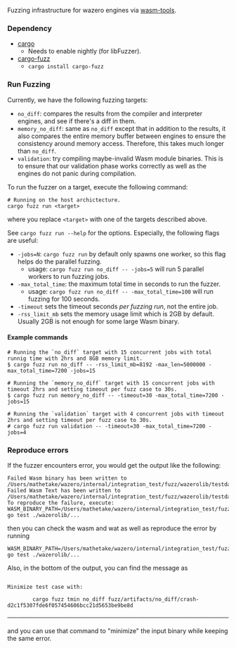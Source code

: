Fuzzing infrastructure for wazero engines via [wasm-tools](https://github.com/bytecodealliance/wasm-tools).

### Dependency

- [cargo](https://doc.rust-lang.org/cargo/getting-started/installation.html)
  - Needs to enable nightly (for libFuzzer).
- [cargo-fuzz](https://github.com/rust-fuzz/cargo-fuzz)
  - `cargo install cargo-fuzz`

### Run Fuzzing

Currently, we have the following fuzzing targets:

- `no_diff`: compares the results from the compiler and interpreter engines, and see if there's a diff in them.
- `memory_no_diff`: same as `no_diff` except that in addition to the results, it also compares the entire memory buffer between engines to ensure the consistency around memory access.
  Therefore, this takes much longer than `no_diff`.
- `validation`: try compiling maybe-invalid Wasm module binaries. This is to ensure that our validation phase works correctly as well as the engines do not panic during compilation.


To run the fuzzer on a target, execute the following command:

```
# Running on the host archictecture.
cargo fuzz run <target>
```

where you replace `<target>` with one of the targets described above.

See `cargo fuzz run --help` for the options. Especially, the following flags are useful:

- `-jobs=N`: `cargo fuzz run` by default only spawns one worker, so this flag helps do the parallel fuzzing.
  - usage: `cargo fuzz run no_diff -- -jobs=5` will run 5 parallel workers to run fuzzing jobs.
- `-max_total_time`: the maximum total time in seconds to run the fuzzer.
  - usage: `cargo fuzz run no_diff -- -max_total_time=100` will run fuzzing for 100 seconds.
- `-timeout` sets the timeout seconds _per fuzzing run_, not the entire job.
- `-rss_limit_mb` sets the memory usage limit which is 2GB by default. Usually 2GB is not enough for some large Wasm binary.

#### Example commands

```
# Running the `no_diff` target with 15 concurrent jobs with total runnig time with 2hrs and 8GB memory limit.
$ cargo fuzz run no_diff -- -rss_limit_mb=8192 -max_len=5000000 -max_total_time=7200 -jobs=15

# Running the `memory_no_diff` target with 15 concurrent jobs with timeout 2hrs and setting timeout per fuzz case to 30s.
$ cargo fuzz run memory_no_diff -- -timeout=30 -max_total_time=7200 -jobs=15

# Running the `validation` target with 4 concurrent jobs with timeout 2hrs and setting timeout per fuzz case to 30s.
# cargo fuzz run validation -- -timeout=30 -max_total_time=7200 -jobs=4
```

### Reproduce errors

If the fuzzer encounters error, you would get the output like the following:

```
Failed Wasm binary has been written to /Users/mathetake/wazero/internal/integration_test/fuzz/wazerolib/testdata/73c61e218b8547ef35271a22ca95f932dcc102bda9b3a9bdf1976e6ed36da31d.wasm
Failed Wasm Text has been written to /Users/mathetake/wazero/internal/integration_test/fuzz/wazerolib/testdata/73c61e218b8547ef35271a22ca95f932dcc102bda9b3a9bdf1976e6ed36da31d.wat
To reproduce the failure, execute: WASM_BINARY_PATH=/Users/mathetake/wazero/internal/integration_test/fuzz/wazerolib/testdata/73c61e218b8547ef35271a22ca95f932dcc102bda9b3a9bdf1976e6ed36da31d.wasm go test ./wazerolib/...
```

then you can check the wasm and wat as well as reproduce the error by running
```
WASM_BINARY_PATH=/Users/mathetake/wazero/internal/integration_test/fuzz/wazerolib/testdata/73c61e218b8547ef35271a22ca95f932dcc102bda9b3a9bdf1976e6ed36da31d.wasm go test ./wazerolib/...
```


Also, in the bottom of the output, you can find the message as

```

Minimize test case with:

        cargo fuzz tmin no_diff fuzz/artifacts/no_diff/crash-d2c1f5307fde6f057454606bcc21d5653be9be8d

────────────────────────────────────────────────────────────────────────────────
```

and you can use that command to "minimize" the input binary while keeping the same error.
